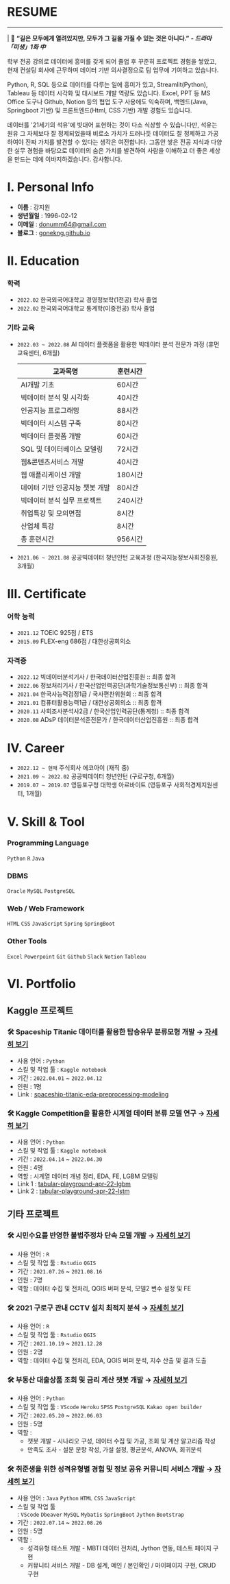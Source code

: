 # RESUME

---

| 📌 **“길은 모두에게 열려있지만, 모두가 그 길을 가질 수 있는 것은 아니다.”**
***- 드라마「미생」1화 中***


학부 전공 강의로 데이터에 흥미를 갖게 되어 졸업 후 꾸준히 프로젝트 경험을 쌓았고,
현재 컨설팅 회사에 근무하며 데이터 기반 의사결정으로 팀 업무에 기여하고 있습니다.

Python, R, SQL 등으로 데이터를 다루는 일에 흥미가 있고,
Streamlit(Python), Tableau 등 데이터 시각화 및 대시보드 개발 역량도 있습니다.
Excel, PPT 등 MS Office 도구나 Github, Notion 등의 협업 도구 사용에도 익숙하며,
백엔드(Java, Springboot 기반) 및 프론트엔드(Html, CSS 기반) 개발 경험도 있습니다.

데이터를 '21세기의 석유'에 빗대어 표현하는 것이 다소 식상할 수 있습니다만,
석유는 원유 그 자체보다 잘 정제되었을때 비로소 가치가 드러나듯
데이터도 잘 정제하고 가공하여야 진짜 가치를 발견할 수 있다는 생각은 여전합니다.
그동안 쌓은 전공 지식과 다양한 실무 경험을 바탕으로 데이터의 숨은 가치를 발견하여
사람을 이해하고 더 좋은 세상을 만드는 데에 이바지하겠습니다. 감사합니다.



# I. Personal Info

- **이름** : 강지원
- **생년월일** : 1996-02-12
- **이메일** : donumm64@gmail.com
- **블로그** : [gonekng.github.io](http://gonekng.github.io)



# II. Education

### **학력**

- `2022.02` 한국외국어대학교 경영정보학(1전공) 학사 졸업
- `2022.02` 한국외국어대학교 통계학(이중전공) 학사 졸업

### **기타 교육**

- `2022.03 ~ 2022.08` AI 데이터 플랫폼을 활용한 빅데이터 분석 전문가 과정 (휴먼교육센터, 6개월)
    
    | 교과목명 | 훈련시간 |
    | --- | --- |
    | AI개발 기초 | 60시간 |
    | 빅데이터 분석 및 시각화 | 40시간 |
    | 인공지능 프로그래밍 | 88시간 |
    | 빅데이터 시스템 구축 | 80시간 |
    | 빅데이터 플랫폼 개발 | 60시간 |
    | SQL 및 데이터베이스 모델링 | 72시간 |
    | 웹&콘텐츠서비스 개발 | 40시간 |
    | 웹 애플리케이션 개발 | 180시간 |
    | 데이터 기반 인공지능 챗봇 개발 | 80시간 |
    | 빅데이터 분석 실무 프로젝트 | 240시간 |
    | 취업특강 및 모의면접 | 8시간 |
    | 산업체 특강 | 8시간 |
    | 총 훈련시간 | 956시간 |

- `2021.06 ~ 2021.08` 공공빅데이터 청년인턴 교육과정 (한국지능정보사회진흥원, 3개월)



# III. Certificate

### **어학 능력**

- `2021.12` TOEIC 925점 / ETS
- `2015.09` FLEX-eng 686점 / 대한상공회의소


### **자격증**

- `2022.12` 빅데이터분석기사 / 한국데이터산업진흥원 :: 최종 합격
- `2022.06` 정보처리기사 / 한국산업인력공단(과학기술정보통신부) :: 최종 합격
- `2021.04` 한국사능력검정1급 / 국사편찬위원회 :: 최종 합격
- `2021.01` 컴퓨터활용능력1급 / 대한상공회의소 :: 최종 합격
- `2020.11` 사회조사분석사2급 / 한국산업인력공단(통계청) :: 최종 합격
- `2020.08` ADsP 데이터분석준전문가 / 한국데이터산업진흥원 :: 최종 합격



# IV.  Career

- `2022.12 ~ 현재` 주식회사 에코아이 (재직 중)
- `2021.09 ~ 2022.02` 공공빅데이터 청년인턴 (구로구청, 6개월)
- `2019.07 ~ 2019.07` 영등포구청 대학생 아르바이트 (영등포구 사회적경제지원센터, 1개월)



# **V. Skill & Tool**

### **Programming Language**

`Python` `R` `Java`

### DBMS

`Oracle` `MySQL` `PostgreSQL`

### **Web / Web Framework**

`HTML` `CSS` `JavaScript` `Spring` `SpringBoot`

### **Other Tools**

`Excel` `Powerpoint` `Git` `Github` `Slack` `Notion` `Tableau` 



# **VI. Portfolio**

## **Kaggle 프로젝트**

### **🛠 Spaceship Titanic 데이터를 활용한 탑승유무 분류모형 개발 → [자세히 보기](https://github.com/gonekng/Project/tree/main/Kaggle_Project/Spaceship_Titanic)**

- 사용 언어 : `Python`
- 스킬 및 작업 툴 : `Kaggle notebook`
- 기간 : `2022.04.01` ~ `2022.04.12`
- 인원 : 1명
- Link : [spaceship-titanic-eda-preprocessing-modeling](https://www.kaggle.com/code/jiwonkng/spaceship-titanic-eda-preprocessing-modeling)

### **🛠 Kaggle Competition을 활용한 시계열 데이터 분류 모델 연구 → [자세히 보기](https://github.com/gonekng/Project/tree/main/Kaggle_Project/TPS_Apr22)**

- 사용 언어 : `Python`
- 스킬 및 작업 툴 : `Kaggle notebook`
- 기간 : `2022.04.14` ~ `2022.04.30`
- 인원 : 4명
- 역할 : 시계열 데이터 개념 정리, EDA, FE, LGBM 모델링
- Link 1 : [tabular-playground-apr-22-lgbm](https://www.kaggle.com/code/jiwonkng/tabular-playground-apr-22)
- Link 2 : [tabular-playground-apr-22-lstm](https://www.kaggle.com/code/taehyeon0915/tabular-playground-apr-22-lstm)


## **기타 프로젝트**

### **🛠 시민수요를 반영한 불법주정차 단속 모델 개발 → [자세히 보기](https://github.com/gonekng/Project/tree/main/Illegal_Parking_Crackdown)**

- 사용 언어 : `R`
- 스킬 및 작업 툴 : `Rstudio` `QGIS`
- 기간 : `2021.07.26` ~ `2021.08.16`
- 인원 : 7명
- 역할 : 데이터 수집 및 전처리, QGIS 버퍼 분석, 모델2 변수 설정 및 FE

### **🛠 2021 구로구 관내 CCTV 설치 최적지 분석 → [자세히 보기](https://github.com/gonekng/Project/tree/main/CCTV_Optimization)**

- 사용 언어 : `R`
- 스킬 및 작업 툴 : `Rstudio` `QGIS`
- 기간 : `2021.10.19` ~ `2021.12.28`
- 인원 : 2명
- 역할 : 데이터 수집 및 전처리, EDA, QGIS 버퍼 분석, 지수 산출 및 결과 도출

### **🛠 부동산 대출상품 조회 및 금리 계산 챗봇 개발 → [자세히 보기](https://github.com/gonekng/Project/tree/main/Estate_Loan_Chatbot)**

- 사용 언어 : `Python`
- 스킬 및 작업 툴 : `VScode` `Heroku` `SPSS` `PostgreSQL` `Kakao open builder`
- 기간 : `2022.05.20` ~ `2022.06.03`
- 인원 : 5명
- 역할 :
    - 챗봇 개발 - 시나리오 구성, 데이터 수집 및 가공, 조회 및 계산 알고리즘 작성
    - 만족도 조사 - 설문 문항 작성, 가설 설정, 평균분석, ANOVA, 회귀분석

### **🛠 취준생을 위한 성격유형별 경험 및 정보 공유 커뮤니티 서비스 개발 → [자세히 보기](https://github.com/gonekng/Project/tree/main/Job_Seeker_Community)**

- 사용 언어 : `Java` `Python` `HTML` `CSS` `JavaScript`
- 스킬 및 작업 툴 : `VScode` `Dbeaver` `MySQL` `Mybatis` `SpringBoot` `Jython` `Bootstrap`
- 기간 : `2022.07.14` ~ `2022.08.26`
- 인원 : 5명
- 역할 :
    - 성격유형 테스트 개발 - MBTI 데이터 전처리, Jython 연동, 테스트 페이지 구현
    - 커뮤니티 서비스 개발 - DB 설계, 메인 / 본인확인 / 마이페이지 구현, CRUD 구현